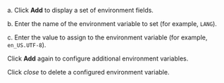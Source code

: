 a. Click **Add** to display a set of environment fields.

b. Enter the name of the environment variable to set (for example, `LANG`).

c. Enter the value to assign to the environment variable (for example, `en_US.UTF-8`).

Click **Add** again to configure additional environment variables.

Click  <i class="material-icons" aria-hidden="true" title="Close">close</i> to delete a configured environment variable.